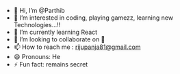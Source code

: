- 👋 Hi, I’m @Parthib
- 👀 I’m interested in coding, playing gamezz, learning new Technologies...!!
- 🌱 I’m currently learning React
- 💞️ I’m looking to collaborate on 🔐
- 📫 How to reach me : rijupanja81@gmail.com
- 😄 Pronouns: He
- ⚡ Fun fact: remains secret 

<!---
The-Parthib/The-Parthib is a ✨ special ✨ repository because its `README.md` (this file) appears on your GitHub profile.
You can click the Preview link to take a look at your changes.
--->

